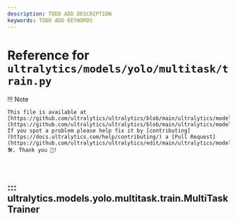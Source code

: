```yaml
---
description: TODO ADD DESCRIPTION
keywords: TODO ADD KEYWORDS
---
```


# Reference for `ultralytics/models/yolo/multitask/train.py`

!!! Note

    This file is available at [https://github.com/ultralytics/ultralytics/blob/main/ultralytics/models/yolo/multitask/train.py](https://github.com/ultralytics/ultralytics/blob/main/ultralytics/models/yolo/multitask/train.py). If you spot a problem please help fix it by [contributing](https://docs.ultralytics.com/help/contributing/) a [Pull Request](https://github.com/ultralytics/ultralytics/edit/main/ultralytics/models/yolo/multitask/train.py) 🛠️. Thank you 🙏!

<br>

## ::: ultralytics.models.yolo.multitask.train.MultiTaskTrainer

<br><br>
